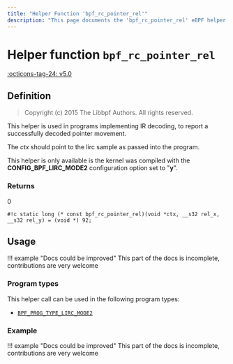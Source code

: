 ```yaml
---
title: "Helper Function 'bpf_rc_pointer_rel'"
description: "This page documents the 'bpf_rc_pointer_rel' eBPF helper function, including its definition, usage, program types that can use it, and examples."
---
```

# Helper function `bpf_rc_pointer_rel`

<!-- [FEATURE_TAG](bpf_rc_pointer_rel) -->
[:octicons-tag-24: v5.0](https://github.com/torvalds/linux/commit/01d3240a04f4c09392e13c77b54d4423ebce2d72)
<!-- [/FEATURE_TAG] -->

## Definition

> Copyright (c) 2015 The Libbpf Authors. All rights reserved.


<!-- [HELPER_FUNC_DEF] -->
This helper is used in programs implementing IR decoding, to report a successfully decoded pointer movement.

The _ctx_ should point to the lirc sample as passed into the program.

This helper is only available is the kernel was compiled with the **CONFIG_BPF_LIRC_MODE2** configuration option set to "**y**".

### Returns

0

`#!c static long (* const bpf_rc_pointer_rel)(void *ctx, __s32 rel_x, __s32 rel_y) = (void *) 92;`
<!-- [/HELPER_FUNC_DEF] -->

## Usage

!!! example "Docs could be improved"
    This part of the docs is incomplete, contributions are very welcome

### Program types

This helper call can be used in the following program types:

<!-- DO NOT EDIT MANUALLY -->
<!-- [HELPER_FUNC_PROG_REF] -->
 * [`BPF_PROG_TYPE_LIRC_MODE2`](../program-type/BPF_PROG_TYPE_LIRC_MODE2.md)
<!-- [/HELPER_FUNC_PROG_REF] -->

### Example

!!! example "Docs could be improved"
    This part of the docs is incomplete, contributions are very welcome

